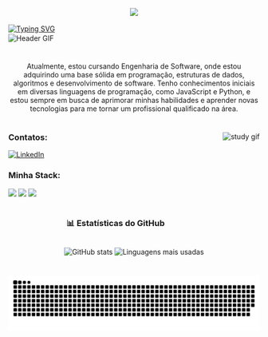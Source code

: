 <p align="center">
  <img src="https://github.com/user-attachments/assets/bcb44156-7ac1-4f97-b451-590cccc1ffc5" />
</p>

<div align="left">
  <a href="https://git.io/typing-svg">
    <img src="https://readme-typing-svg.demolab.com?font=fira+code&pause=1000&color=31F700&width=435&lines=Ol%C3%A1%2C+Eu+sou+o+Heitor+Costa" alt="Typing SVG" />
  </a>
</div>

<img align="center" alt="Header GIF" src="./src/header-gif.gif">

#

<p align="center">
  Atualmente, estou cursando Engenharia de Software, onde estou adquirindo uma base sólida em programação, estruturas de dados, algoritmos e desenvolvimento de software. Tenho conhecimentos iniciais em diversas linguagens de programação, como JavaScript e Python, e estou sempre em busca de aprimorar minhas habilidades e aprender novas tecnologias para me tornar um profissional qualificado na área.
</p>

#

<img align="right" alt="study gif" height="190px" src="./src/study.gif" />

<h3 align="left">Contatos:</h3>

[![LinkedIn](https://img.shields.io/badge/-LinkedIn-000?style=for-the-badge&logo=linkedin&logoColor=00FFAA&color=000)](https://www.linkedin.com/in/heitor-costa000)

<h3 align="left">Minha Stack:</h3>

<div align="left">
  <img src="https://cdn.jsdelivr.net/gh/devicons/devicon/icons/python/python-original.svg" height="40" />
  <img src="https://cdn.jsdelivr.net/gh/devicons/devicon/icons/javascript/javascript-original.svg" height="40" />
  <img src="https://cdn.jsdelivr.net/gh/devicons/devicon/icons/html5/html5-original.svg" height="40" />
</div>

#

<div align="center">
  <h3>📊 Estatísticas do GitHub</h3>
  <br>
  <img src="https://github-readme-stats.vercel.app/api?username=Heitor923&show_icons=true&theme=dark&include_all_commits=true&count_private=true&locale=pt-br&bg_color=000&title_color=00FF00&text_color=FFF&border_radius=3&border_color=005F47&cache_bust=1" alt="GitHub stats" />

  <img src="https://github-readme-stats.vercel.app/api/top-langs/?username=Heitor923&line_height=10&card_width=290&layout=compact&hide_title=false&count_private=true&langs_count=4&show_icons=true&title_color=00FF00&bg_color=000&text_color=FFF&border_radius=3&border_color=005F47&locale=pt-br&cache_bust=1" alt="Linguagens mais usadas" />
</div>

#

<picture align="center">
  <source media="(prefers-color-scheme: dark)" srcset="https://raw.githubusercontent.com/mari4souza/mari4souza/output/github-contribution-grid-snake-dark.svg" />
  <source media="(prefers-color-scheme: light)" srcset="https://raw.githubusercontent.com/mari4souza/mari4souza/output/github-contribution-grid-snake.svg" />
  <img align="center" alt="github contribution grid snake animation" src="https://raw.githubusercontent.com/mari4souza/mari4souza/output/github-contribution-grid-snake.svg" />
</picture>
